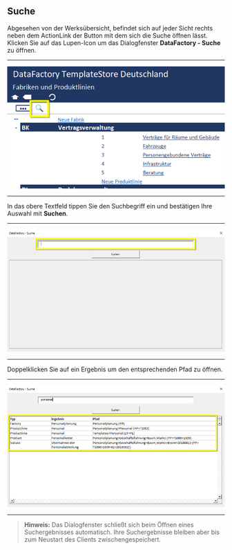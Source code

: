 ## Suche

Abgesehen von der Werksübersicht, befindet sich auf jeder Sicht rechts neben dem ActionLink der Button mit dem sich die Suche öffnen lässt. Klicken Sie auf das Lupen-Icon um das Dialogfenster **DataFactory - Suche** zu öffnen.

---
![](/Pictures/Excel-Client/Suche/suche_1.png)

---

In das obere Textfeld tippen Sie den Suchbegriff ein und bestätigen Ihre Auswahl mit **Suchen**.

---
![](/Pictures/Excel-Client/Suche/suche_2.png)

---

Doppelklicken Sie auf ein Ergebnis um den entsprechenden Pfad zu öffnen.

---
![](/Pictures/Excel-Client/Suche/suche_3.png)

---

>**Hinweis:** Das Dialogfenster schließt sich beim Öffnen eines Suchergebnisses automatisch. Ihre Suchergebnisse bleiben aber bis zum Neustart des Clients zwischengespeichert.
